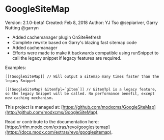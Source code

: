 # GoogleSiteMap

Version: 2.1.0-beta1
Created: Feb 8, 2018
Author: YJ Tso @sepiariver, Garry Nutting @garryn

- Added cachemanager plugin OnSiteRefresh
- Complete rewrite based on Garry's blazing fast sitemap code
- Added cachemanager
- Efforts were made to make it backwards compatible using runSnippet to call the legacy snippet if legacy features are required.

Examples:

```
[[!GoogleSiteMap]] // Will output a sitemap many times faster than the legacy Snippet
```

```
[[!GoogleSiteMap? &itemTpl=`gItem`]] // &itemTpl is a legacy feature, so the legacy Snippet will be called. No performance benefit, except new caching mechanism.
```

This project is managed at: [https://github.com/modxcms/GoogleSiteMap](http://github.com/modxcms/GoogleSiteMap).

Read or contribute to the documentation here: [https://rtfm.modx.com/extras/revo/googlesitemap](https://docs.modx.com/extras/revo/googlesitemap).
